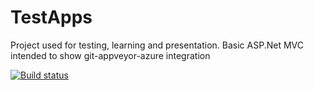 # TestApps
Project used for testing, learning and presentation. Basic ASP.Net MVC intended to show git-appveyor-azure integration

[![Build status](https://ci.appveyor.com/api/projects/status/sxb5g4dyon44gkvj?svg=true)](https://ci.appveyor.com/project/dkonovalov/testapps)
